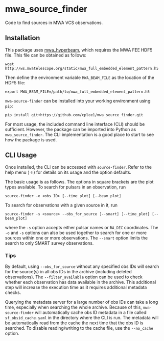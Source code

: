 # mwa_source_finder
Code to find sources in MWA VCS observations.

## Installation
This package uses [mwa_hyperbeam](https://github.com/MWATelescope/mwa_hyperbeam),
which requires the MWA FEE HDF5 file. This file can be obtained as follows:

    wget http://ws.mwatelescope.org/static/mwa_full_embedded_element_pattern.h5

Then define the environment variable `MWA_BEAM_FILE` as the location of the HDF5 file:

    export MWA_BEAM_FILE=/path/to/mwa_full_embedded_element_pattern.h5

`mwa-source-finder` can be installed into your working environment using `pip`:

    pip install git+https://github.com/cplee1/mwa_source_finder.git

For most usage, the included command line interface (CLI) should be sufficient.
However, the package can be imported into Python as `mwa_source_finder`. The
CLI implementation is a good place to start to see how the package is used.

## CLI Usage
Once installed, the CLI can be accessed with `source-finder`. Refer to the help
menu (`-h`) for details on its usage and the option defaults.

The basic usage is as follows. The options in square brackets are the plot types
available. To search for pulsars in an observation, run

    source-finder -o <obs ID> [--time_plot] [--beam_plot]

To search for observations with a given source in it, run

    source-finder -s <source> --obs_for_source [--smart] [--time_plot] [--beam_plot]

where the `-s` option accepts either pulsar names or `RA_DEC` coordinates.
The `-o` and `-s` options can also be used together to search for one or more
sources within one or more observations. The `--smart` option limits the search
to only SMART survey observations.

### Tips
By default, using `--obs_for_source` without any specified obs IDs will search
for the source(s) in all obs IDs in the archive (including deleted observations).
The `--filter_available` option can be used to check whether each observation has
data available in the archive. This additional step will increase the execution
time as it requires additional metadata checks.

Querying the metadata server for a large number of obs IDs can take a long time,
especially when searching the whole archive. Because of this, `mwa-source-finder` will
automatically cache obs ID metadata in a file called `sf_obsid_cache.yaml` in the
directory where the CLI is run. The metadata will be automatically read from the
cache the next time that the obs ID is searched. To disable reading/writing
to the cache file, use the `--no_cache` option.
